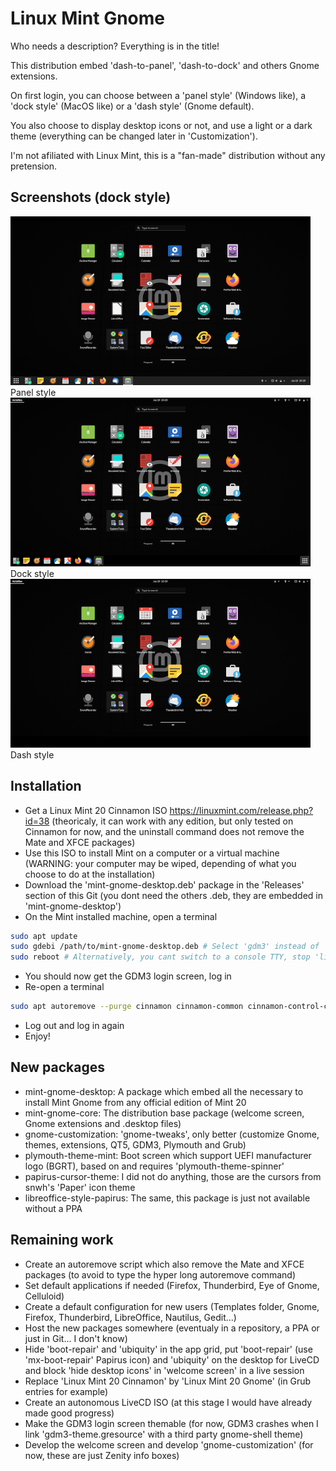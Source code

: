 # Linux Mint Gnome
Who needs a description? Everything is in the title!

This distribution embed 'dash-to-panel', 'dash-to-dock' and others Gnome extensions.

On first login, you can choose between a 'panel style' (Windows like), a 'dock style' (MacOS like) or a 'dash style' (Gnome default).

You also choose to display desktop icons or not, and use a light or a dark theme (everything can be changed later in 'Customization').

I'm not afiliated with Linux Mint, this is a "fan-made" distribution without any pretension.

## Screenshots (dock style)

[![Panel style](img/panel.png)](https://github.com/pl453s/linux-mint-gnome/panel.md) Panel style
[![Dock style](img/dock.png)](https://github.com/pl453s/linux-mint-gnome/dock.md) Dock style
[![Dash style](img/dash.png)](https://github.com/pl453s/linux-mint-gnome/dash.md) Dash style

## Installation

- Get a Linux Mint 20 Cinnamon ISO https://linuxmint.com/release.php?id=38 (theoricaly, it can work with any edition, but only tested on Cinnamon for now, and the uninstall command does not remove the Mate and XFCE packages)
- Use this ISO to install Mint on a computer or a virtual machine (WARNING: your computer may be wiped, depending of what you choose to do at the installation)
- Download the 'mint-gnome-desktop.deb' package in the 'Releases' section of this Git (you dont need the others .deb, they are embedded in 'mint-gnome-desktop')
- On the Mint installed machine, open a terminal
```bash
sudo apt update
sudo gdebi /path/to/mint-gnome-desktop.deb # Select 'gdm3' instead of 'lightdm' when asked
sudo reboot # Alternatively, you cant switch to a console TTY, stop 'lightdm.service' and start 'gdm.service'
```
- You should now get the GDM3 login screen, log in
- Re-open a terminal
```bash
sudo apt autoremove --purge cinnamon cinnamon-common cinnamon-control-center cinnamon-control-center-data cinnamon-control-center-dbg cinnamon-desktop-data cinnamon-l10n cinnamon-screensaver cinnamon-session cinnamon-session-common cinnamon-settings-daemon dmz-cursor-theme gnome-power-manager gnote gucharmap hexchat humanity-icon-theme lightdm lightdm-settings mintlocale mintwelcome nemo nemo-data nemo-emblems onboard pix redshift redshift-gtk rhythmbox transmission-common transmission-gtk ubuntu-mono ubuntu-session warpinator xed xreader xviewer yaru-theme-gnome-shell
```
- Log out and log in again
- Enjoy!

## New packages

- mint-gnome-desktop: A package which embed all the necessary to install Mint Gnome from any official edition of Mint 20
- mint-gnome-core: The distribution base package (welcome screen, Gnome extensions and .desktop files)
- gnome-customization: 'gnome-tweaks', only better (customize Gnome, themes, extensions, QT5, GDM3, Plymouth and Grub)
- plymouth-theme-mint: Boot screen which support UEFI manufacturer logo (BGRT), based on and requires 'plymouth-theme-spinner'
- papirus-cursor-theme: I did not do anything, those are the cursors from snwh's 'Paper' icon theme
- libreoffice-style-papirus: The same, this package is just not available without a PPA

## Remaining work

- Create an autoremove script which also remove the Mate and XFCE packages (to avoid to type the hyper long autoremove command)
- Set default applications if needed (Firefox, Thunderbird, Eye of Gnome, Celluloid)
- Create a default configuration for new users (Templates folder, Gnome, Firefox, Thunderbird, LibreOffice, Nautilus, Gedit...)
- Host the new packages somewhere (eventualy in a repository, a PPA or just in Git... I don't know)
- Hide 'boot-repair' and 'ubiquity' in the app grid, put 'boot-repair' (use 'mx-boot-repair' Papirus icon) and 'ubiquity' on the desktop for LiveCD and block 'hide desktop icons' in 'welcome screen' in a live session
- Replace 'Linux Mint 20 Cinnamon' by 'Linux Mint 20 Gnome' (in Grub entries for example)
- Create an autonomous LiveCD ISO (at this stage I would have already made good progress)
- Make the GDM3 login screen themable (for now, GDM3 crashes when I link 'gdm3-theme.gresource' with a third party gnome-shell theme)
- Develop the welcome screen and develop 'gnome-customization' (for now, these are just Zenity info boxes)
